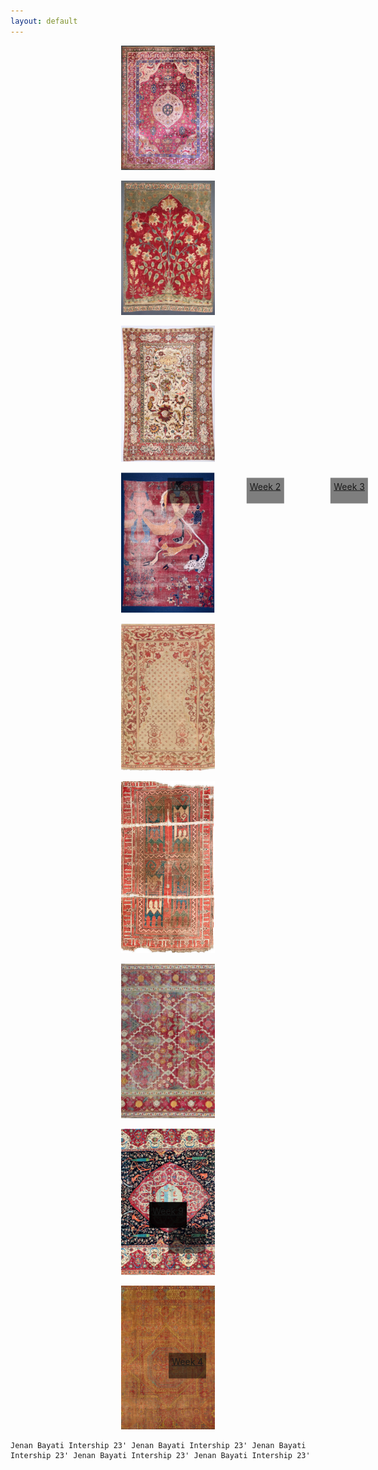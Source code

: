 ```yaml
---
layout: default
---
```


<div align="center">

<a href="https://jenanbayati-qm.github.io/another-page.html"><kbd><img src="/assets/Week-1.JPEG" width="150" length="420"></kbd><div style="position: absolute; top: 20%; left: 47%; transform: translate(50%, 50%); background-color: rgba(0, 0, 0, 0.5); color: white; padding: 5px;">
    Week 1
  </div></a> 
  
<a href="https://jenanbayati-qm.github.io/another-page-2.html"><kbd><img src="/assets/Week-2.JPEG" width="150" lenght="420"></kbd><div style="position: absolute; top: 20%; left: 60%; transform: translate(50%, 50%); background-color: rgba(0, 0, 0, 0.5); color: white; padding: 5px;">
    Week 2
  </div></a> 

<a href="https://jenanbayati-qm.github.io/another-page-3.html"><kbd><img src="/assets/Week-3.JPEG" width="150" lenght="420"></kbd><div style="position: absolute; top: 20%; left: 74%; transform: translate(50%, 50%); background-color: rgba(0, 0, 0, 0.5); color: white; padding: 5px;">
    Week 3
  </div></a>

<a href="https://jenanbayati-qm.github.io/another-page-4.html"><kbd><img src="/assets/Week-4.JPEG" width="150" lenght="420"></kbd><div style="position: absolute; top: 55%; left: 47%; transform: translate(50%, 50%); background-color: rgba(0, 0, 0, 0.5); color: white; padding: 5px;">
    Week 4
  </div></a>     

<a href="https://jenanbayati-qm.github.io/another-page-5.html"><kbd><img src="/assets/Week-5.JPEG" width="150" lenght="420"></kbd><div style="position: absolute; top: 50%; left: 50%; transform: translate(-50%, -50%); background-color: rgba(0, 0, 0, 0.5); color: white; padding: 5px;">
    Week 5
  </div></a>   

<a href="https://jenanbayati-qm.github.io/another-page-6.html"><kbd><img src="/assets/Week-6.JPEG" width="150" lenght="420"></kbd><div style="position: absolute; top: 50%; left: 50%; transform: translate(-50%, -50%); background-color: rgba(0, 0, 0, 0.5); color: white; padding: 5px;">
    Week 6
  </div></a>

<a href="https://jenanbayati-qm.github.io/another-page-7.html"><kbd><img src="/assets/Week-7.JPEG" width="150" lenght="420"></kbd><div style="position: absolute; top: 50%; left: 47%; transform: translate(50%, 50%); background-color: rgba(0, 0, 0, 0.5); color: white; padding: 5px;">
   Week 7
  </div></a>

<a href="https://jenanbayati-qm.github.io/another-page-8.html"><kbd><img src="/assets/Week-8.JPEG" width="150" lenght="420"></kbd><div style="position: absolute; top: 50%; left: 50%; transform: translate(-50%, -50%); background-color: rgba(0, 0, 0, 0.5); color: white; padding: 5px;">
   Week 8
  </div></a>

  <a href="https://jenanbayati-qm.github.io/another-page-9.html"><kbd><img src="/assets/Week-9.JPEG" width="150" lenght="420"></kbd><div style="position: absolute; top: 50%; left: 50%; transform: translate(-50%, -50%); background-color: rgba(0, 0, 0, 0.5); color: white; padding: 5px;">
   Week 9
  </div></a>



  </div>

```
Jenan Bayati Intership 23' Jenan Bayati Intership 23' Jenan Bayati Intership 23' Jenan Bayati Intership 23' Jenan Bayati Intership 23'
```

